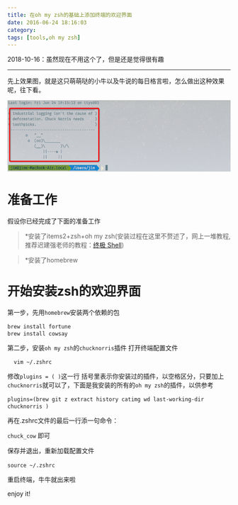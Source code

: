 ```yaml
---
title: 在oh my zsh的基础上添加终端的欢迎界面
date: 2016-06-24 18:16:03
category:
tags: [tools,oh my zsh]
---
```


2018-10-16：虽然现在不用这个了，但是还是觉得很有趣

---



先上效果图，就是这只萌萌哒的小牛以及牛说的每日格言啦，怎么做出这种效果呢，往下看。

![](oh-my-zsh-cow-welcome/1240-20181016225140769.png)

# 准备工作
假设你已经完成了下面的准备工作
> *安装了items2+zsh+oh my zsh(安装过程在这里不赘述了，网上一堆教程,推荐迟建强老师的教程：[终极 Shell](http://macshuo.com/?p=676))

> *安装了homebrew


# 开始安装zsh的欢迎界面

第一步，先用`homebrew`安装两个依赖的包

``` shell
brew install fortune
brew install cowsay
```

第二步，安装`oh my zsh`的`chucknorris`插件
打开终端配置文件

      vim ~/.zshrc

修改`plugins = ( )`这一行
括号里表示你安装过的插件，以空格区分，只要加上`chucknorris`就可以了，下面是我安装的所有的`oh my zsh`的插件，以供参考

``` shell
plugins=(brew git z extract history catimg wd last-working-dir chucknorris )
```
再在.zshrc文件的最后一行添一句命令：

`chuck_cow`
即可

保存并退出，重新加载配置文件

`source ~/.zshrc`

重启终端，牛牛就出来啦



enjoy it!